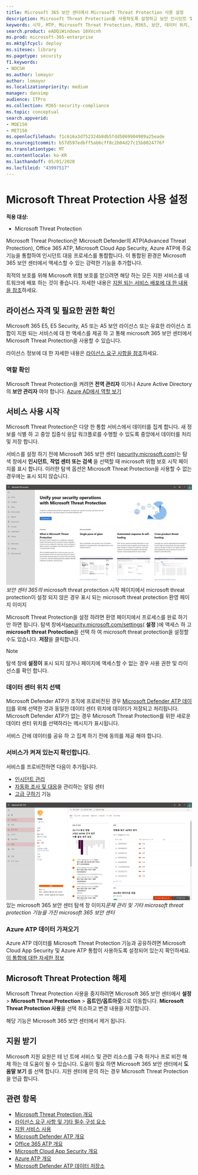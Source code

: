 ```yaml
---
title: Microsoft 365 보안 센터에서 Microsoft Threat Protection 사용 설정
description: Microsoft Threat Protection를 사용하도록 설정하고 보안 인시던트 및 대응 통합을 시작하는 방법을 알아봅니다.
keywords: 시작, MTP, Microsoft Threat Protection, M365, 보안, 데이터 위치, 필수 사용 권한, 라이선스 자격, 설정 페이지
search.product: eADQiWindows 10XVcnh
ms.prod: microsoft-365-enterprise
ms.mktglfcycl: deploy
ms.sitesec: library
ms.pagetype: security
f1.keywords:
- NOCSH
ms.author: lomayor
author: lomayor
ms.localizationpriority: medium
manager: dansimp
audience: ITPro
ms.collection: M365-security-compliance
ms.topic: conceptual
search.appverid:
- MOE150
- MET150
ms.openlocfilehash: f1c616a3d752324b8db5fdd5069904989a25eade
ms.sourcegitcommit: b57d597edbff5ab6cff8c2b04d27c15b0024776f
ms.translationtype: MT
ms.contentlocale: ko-KR
ms.lasthandoff: 05/01/2020
ms.locfileid: "43997517"
---
```

# <a name="turn-on-microsoft-threat-protection"></a>Microsoft Threat Protection 사용 설정

**적용 대상:**
- Microsoft Threat Protection

Microsoft Threat Protection은 Microsoft Defender의 ATP(Advanced Threat Protection), Office 365 ATP, Microsoft Cloud App Security, Azure ATP에 주요 기능을 통합하여 인시던트 대응 프로세스를 통합합니다. 이 통합된 환경은 Microsoft 365 보안 센터에서 액세스할 수 있는 강력한 기능을 추가합니다.

최적의 보호를 위해 Microsoft 위협 보호를 얻으려면 해당 하는 모든 지원 서비스를 네트워크에 배포 하는 것이 좋습니다. 자세한 내용은 [지원 되는 서비스 배포에 대 한 내용을 참조](deploy-supported-services.md)하세요.

## <a name="check-license-eligibility-and-required-permissions"></a>라이선스 자격 및 필요한 권한 확인
Microsoft 365 E5, E5 Security, A5 또는 A5 보안 라이선스 또는 유효한 라이선스 조합이 지원 되는 서비스에 대 한 액세스를 제공 하 고 통해 microsoft 365 보안 센터에서 Microsoft Threat Protection을 사용할 수 있습니다.

라이선스 정보에 대 한 자세한 내용은 [라이선스 요구 사항을 참조](prerequisites.md#licensing-requirements)하세요.

### <a name="check-your-role"></a>역할 확인
Microsoft Threat Protection을 켜려면 **전역 관리자** 이거나 Azure Active Directory의 **보안 관리자** 여야 합니다. [Azure AD에서 역할 보기](https://docs.microsoft.com//azure/active-directory/users-groups-roles/directory-manage-roles-portal)

## <a name="start-using-the-service"></a>서비스 사용 시작
Microsoft Threat Protection은 다양 한 통합 서비스에서 데이터를 집계 합니다. 새 정보를 식별 하 고 중앙 집중식 응답 워크플로를 수행할 수 있도록 중앙에서 데이터를 처리 및 저장 합니다.

서비스를 설정 하기 전에 Microsoft 365 보안 센터 ([security.microsoft.com](https://security.microsoft.com))는 탐색 창에서 **인시던트**, **작업 센터** **또는 검색** 을 선택할 때 microsoft 위협 보호 시작 페이지를 표시 합니다. 이러한 탐색 옵션은 Microsoft Threat Protection을 사용할 수 없는 경우에는 표시 되지 않습니다.

![Microsoft](../../media/mtp-welcome.png)
*보안 센터 365의* microsoft threat protection 시작 페이지에서 microsoft threat protection이 설정 되지 않은 경우 표시 되는 microsoft threat protection 환영 페이지 이미지

Microsoft Threat Protection을 설정 하려면 환영 페이지에서 프로세스를 완료 하기만 하면 됩니다. 탐색 창에서[security.microsoft.com/settings](https://security.microsoft.com/settings)( **설정** )에 액세스 하 고 **microsoft threat Protection**을 선택 하 여 microsoft threat protection을 설정할 수도 있습니다. **저장**을 클릭합니다.

>[!NOTE]
>탐색 창에 **설정이** 표시 되지 않거나 페이지에 액세스할 수 없는 경우 사용 권한 및 라이선스를 확인 합니다.

### <a name="select-data-center-location"></a>데이터 센터 위치 선택
Microsoft Defender ATP가 조직에 프로비전된 경우 [Microsoft Defender ATP 데이터](https://docs.microsoft.com/windows/security/threat-protection/microsoft-defender-atp/data-storage-privacy)를 위해 선택한 것과 동일한 데이터 센터 위치에 데이터가 저장되고 처리됩니다. Microsoft Defender ATP가 없는 경우 Microsoft Threat Protection를 위한 새로운 데이터 센터 위치를 선택하라는 메시지가 표시됩니다. 

서비스 간에 데이터를 공유 하 고 집계 하기 전에 동의를 제공 해야 합니다.

### <a name="confirm-that-the-service-is-on"></a>서비스가 켜져 있는지 확인합니다.
서비스를 프로비전하면 다음이 추가됩니다.

- [인시던트 관리](incidents-overview.md)
- [자동화 조사 및 대응](mtp-autoir.md)을 관리하는 알림 센터
- [고급 구하기](advanced-hunting-overview.md) 기능

![Microsoft threat protection 기능이](../../media/mtp-on.png)
있는 microsoft 365 보안 센터 탐색 창 이미지*문제 관리 및 기타 microsoft threat protection 기능을 가진 microsoft 365 보안 센터*

### <a name="getting-azure-atp-data"></a>Azure ATP 데이터 가져오기
Azure ATP 데이터를 Microsoft Threat Protection 기능과 공유하려면 Microsoft Cloud App Security 및 Azure ATP 통합이 사용하도록 설정되어 있는지 확인하세요. [이 통합에 대한 자세한 정보](https://docs.microsoft.com/cloud-app-security/aatp-integration)


## <a name="turn-off-microsoft-threat-protection"></a>Microsoft Threat Protection 해제
Microsoft Threat Protection 사용을 중지하려면 Microsoft 365 보안 센터에서 **설정** > **Microsoft Threat Protection** > **옵트인/옵트아웃**으로 이동합니다. **Microsoft Threat Protection 사용**을 선택 취소하고 변경 내용을 저장합니다.

해당 기능은 Microsoft 365 보안 센터에서 제거 됩니다.

## <a name="get-assistance"></a>지원 받기

Microsoft 지원 요원은 테 넌 트에 서비스 및 관련 리소스를 구축 하거나 프로 비전 해제 하는 데 도움이 될 수 있습니다. 도움이 필요 하면 Microsoft 365 보안 센터에서 **도움말 보기** 를 선택 합니다. 지원 센터에 문의 하는 경우 Microsoft Threat Protection을 언급 합니다.

## <a name="related-topics"></a>관련 항목

- [Microsoft Threat Protection 개요](microsoft-threat-protection.md)
- [라이선스 요구 사항 및 기타 필수 구성 요소](prerequisites.md)
- [지원 서비스 사용](deploy-supported-services.md)
- [Microsoft Defender ATP 개요](https://docs.microsoft.com/windows/security/threat-protection/microsoft-defender-atp/microsoft-defender-advanced-threat-protection)
- [Office 365 ATP 개요](../office-365-security/office-365-atp.md)
- [Microsoft Cloud App Security 개요](https://docs.microsoft.com/cloud-app-security/what-is-cloud-app-security)
- [Azure ATP 개요](https://docs.microsoft.com/azure-advanced-threat-protection/what-is-atp)
- [Microsoft Defender ATP 데이터 저장소](https://docs.microsoft.com/windows/security/threat-protection/microsoft-defender-atp/data-storage-privacy)
